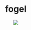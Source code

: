 <h1 align="center">  fogel </h1>

  

<p align="center">
  <a href="https://skillicons.dev">
    <img src="https://skillicons.dev/icons?i=git,css,discord,figma,github,html,java,js,linux,vscode,netes&perline=14" />
  </a>
</p>


